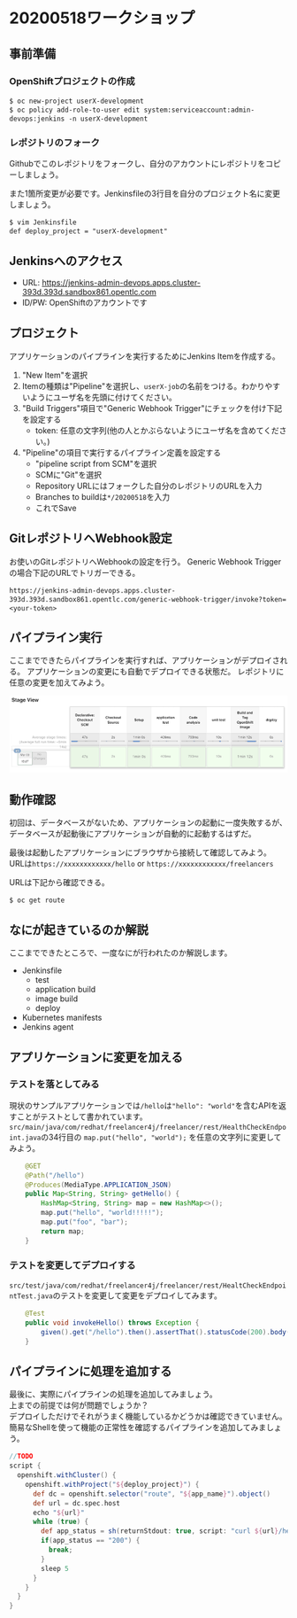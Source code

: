 # 20200518ワークショップ
## 事前準備
### OpenShiftプロジェクトの作成

```
$ oc new-project userX-development
$ oc policy add-role-to-user edit system:serviceaccount:admin-devops:jenkins -n userX-development
```

### レポジトリのフォーク
Githubでこのレポジトリをフォークし、自分のアカウントにレポジトリをコピーしましょう。

また1箇所変更が必要です。Jenkinsfileの3行目を自分のプロジェクト名に変更しましょう。

```
$ vim Jenkinsfile
def deploy_project = "userX-development"
```

## Jenkinsへのアクセス
- URL: https://jenkins-admin-devops.apps.cluster-393d.393d.sandbox861.opentlc.com
- ID/PW: OpenShiftのアカウントです

## プロジェクト
アプリケーションのパイプラインを実行するためにJenkins Itemを作成する。

1. "New Item"を選択
1. Itemの種類は"Pipeline"を選択し、`userX-job`の名前をつける。わかりやすいようにユーザ名を先頭に付けてください。
1. "Build Triggers"項目で"Generic Webhook Trigger"にチェックを付け下記を設定する
    - token: 任意の文字列(他の人とかぶらないようにユーザ名を含めてください。)
1. "Pipeline"の項目で実行するパイプライン定義を設定する
    - "pipeline script from SCM"を選択
    - SCMに"Git"を選択
    - Repository URLにはフォークした自分のレポジトリのURLを入力
    - Branches to buildは`*/20200518`を入力
    - これでSave

## GitレポジトリへWebhook設定
お使いのGitレポジトリへWebhookの設定を行う。
Generic Webhook Triggerの場合下記のURLでトリガーできる。

```
https://jenkins-admin-devops.apps.cluster-393d.393d.sandbox861.opentlc.com/generic-webhook-trigger/invoke?token=<your-token>
```

## パイプライン実行
ここまでできたらパイプラインを実行すれば、アプリケーションがデプロイされる。
アプリケーションの変更にも自動でデプロイできる状態だ。
レポジトリに任意の変更を加えてみよう。

![jenkins-stage-view](/images/jenkins-stage-view.png)

## 動作確認
初回は、データベースがないため、アプリケーションの起動に一度失敗するが、
データベースが起動後にアプリケーションが自動的に起動するはずだ。

最後は起動したアプリケーションにブラウザから接続して確認してみよう。
URLは`https://xxxxxxxxxxxx/hello` or `https://xxxxxxxxxxxx/freelancers`

URLは下記から確認できる。
```
$ oc get route
```

## なにが起きているのか解説
ここまでできたところで、一度なにが行われたのか解説します。

- Jenkinsfile
  - test
  - application build
  - image build
  - deploy
- Kubernetes manifests
- Jenkins agent

## アプリケーションに変更を加える
### テストを落としてみる
現状のサンプルアプリケーションでは`/hello`は`"hello": "world"`を含むAPIを返すことがテストとして書かれています。
`src/main/java/com/redhat/freelancer4j/freelancer/rest/HealthCheckEndpoint.java`の34行目の `map.put("hello", "world");` を任意の文字列に変更してみよう。

```java
    @GET
    @Path("/hello")
    @Produces(MediaType.APPLICATION_JSON)
    public Map<String, String> getHello() {
        HashMap<String, String> map = new HashMap<>();
        map.put("hello", "world!!!!!");
        map.put("foo", "bar");
        return map;
    }
```

### テストを変更してデプロイする
`src/test/java/com/redhat/freelancer4j/freelancer/rest/HealtCheckEndpointTest.java`のテストを変更して変更をデプロイしてみます。

```java
    @Test
    public void invokeHello() throws Exception {
        given().get("/hello").then().assertThat().statusCode(200).body("hello", equalTo("world!!!!!"));
    }
```

## パイプラインに処理を追加する
最後に、実際にパイプラインの処理を追加してみましょう。  
上までの前提では何が問題でしょうか？  
デプロイしただけでそれがうまく機能しているかどうかは確認できていません。
簡易なShellを使って機能の正常性を確認するパイプラインを追加してみましょう。

```groovy
//TODO
script {
  openshift.withCluster() {
    openshift.withProject("${deploy_project}") {
      def dc = openshift.selector("route", "${app_name}").object()
      def url = dc.spec.host
      echo "${url}"
      while (true) {
        def app_status = sh(returnStdout: true, script: "curl ${url}/hello -o /dev/null -w '%{http_code}' -s").trim()
        if(app_status == "200") {
          break;
        }
        sleep 5
      }
    }
  }
}
```
